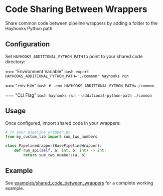 # Code Sharing Between Wrappers

Share common code between pipeline wrappers by adding a folder to the Hayhooks Python path.

## Configuration

Set `HAYHOOKS_ADDITIONAL_PYTHON_PATH` to point to your shared code directory:

=== "Environment Variable"
    ```bash
    export HAYHOOKS_ADDITIONAL_PYTHON_PATH='./common'
    hayhooks run
    ```

=== ".env File"
    ```bash
    # .env
    HAYHOOKS_ADDITIONAL_PYTHON_PATH=./common
    ```

=== "CLI Flag"
    ```bash
    hayhooks run --additional-python-path ./common
    ```

## Usage

Once configured, import shared code in your wrappers:

```python
# In your pipeline_wrapper.py
from my_custom_lib import sum_two_numbers

class PipelineWrapper(BasePipelineWrapper):
    def run_api(self, a: int, b: int) -> int:
        return sum_two_numbers(a, b)
```

## Example

See [examples/shared_code_between_wrappers](https://github.com/deepset-ai/hayhooks/tree/main/examples/shared_code_between_wrappers) for a complete working example.
